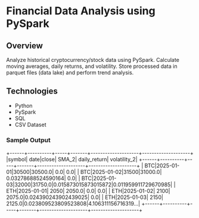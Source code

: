# Financial Data Analysis using PySpark

## Overview
Analyze historical cryptocurrency/stock data using PySpark. Calculate moving averages, daily returns, and volatility. Store processed data in parquet files (data lake) and perform trend analysis.

## Technologies
- Python
- PySpark
- SQL
- CSV Dataset


### Sample Output

+------+----------+-----+-------+--------------------+--------------------+
|symbol| date|close| SMA_2| daily_return| volatility_2|
+------+----------+-----+-------+--------------------+--------------------+
| BTC|2025-01-01|30500|30500.0| 0.0| 0.0|
| BTC|2025-01-02|31500|31000.0| 0.03278688524590164| 0.0|
| BTC|2025-01-03|32000|31750.0|0.015873015873015872|0.011959911729670985|
| ETH|2025-01-01| 2050| 2050.0| 0.0| 0.0|
| ETH|2025-01-02| 2100| 2075.0|0.024390243902439025| 0.0|
| ETH|2025-01-03| 2150| 2125.0|0.023809523809523808|4.106311156716319...|
+------+----------+-----+-------+--------------------+--------------------+
